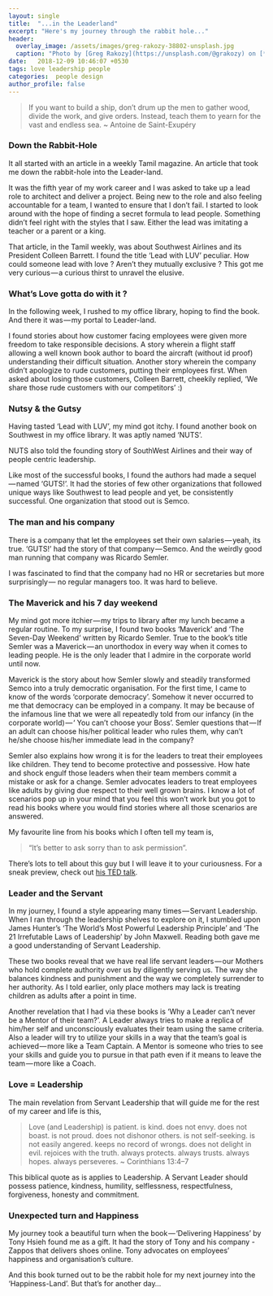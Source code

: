 ```yaml
---
layout: single
title:  "...in the Leaderland"
excerpt: "Here's my journey through the rabbit hole..."
header:
  overlay_image: /assets/images/greg-rakozy-38802-unsplash.jpg
  caption: "Photo by [Greg Rakozy](https://unsplash.com/@grakozy) on [**Unsplash**](https://unsplash.com)"
date:   2018-12-09 10:46:07 +0530
tags: love leadership people
categories:  people design
author_profile: false
---
```


>If you want to build a ship, don’t drum up the men to gather wood, divide the work, and give orders. Instead, teach them to yearn for the vast and endless sea. 
>  ~ Antoine de Saint-Exupéry

### Down the Rabbit-Hole
It all started with an article in a weekly Tamil magazine. An article that took me down the rabbit-hole into the Leader-land.

It was the fifth year of my work career and I was asked to take up a lead role to architect and deliver a project. Being new to the role and also feeling accountable for a team, I wanted to ensure that I don’t fail. I started to look around with the hope of finding a secret formula to lead people. Something didn’t feel right with the styles that I saw. Either the lead was imitating a teacher or a parent or a king.

That article, in the Tamil weekly, was about Southwest Airlines and its President Colleen Barrett. I found the title ‘Lead with LUV’ peculiar. How could someone lead with love ? Aren’t they mutually exclusive ? This got me very curious — a curious thirst to unravel the elusive.

### What’s Love gotta do with it ?

In the following week, I rushed to my office library, hoping to find the book. And there it was — my portal to Leader-land.

I found stories about how customer facing employees were given more freedom to take responsible decisions. A story wherein a flight staff allowing a well known book author to board the aircraft (without id proof) understanding their difficult situation. Another story wherein the company didn’t apologize to rude customers, putting their employees first. When asked about losing those customers, Colleen Barrett, cheekily replied, ‘We share those rude customers with our competitors’ :)

### Nutsy & the Gutsy

Having tasted ‘Lead with LUV’, my mind got itchy. I found another book on Southwest in my office library. It was aptly named ‘NUTS’.

NUTS also told the founding story of SouthWest Airlines and their way of people centric leadership.

Like most of the successful books, I found the authors had made a sequel — named ‘GUTS!’. It had the stories of few other organizations that followed unique ways like Southwest to lead people and yet, be consistently successful. One organization that stood out is Semco.

### The man and his company
There is a company that let the employees set their own salaries — yeah, its true. ‘GUTS!’ had the story of that company — Semco. And the weirdly good man running that company was Ricardo Semler.

I was fascinated to find that the company had no HR or secretaries but more surprisingly — no regular managers too. It was hard to believe.

### The Maverick and his 7 day weekend 
My mind got more itchier — my trips to library after my lunch became a regular routine. To my surprise, I found two books ‘Maverick’ and ‘The Seven-Day Weekend’ written by Ricardo Semler. True to the book’s title Semler was a Maverick — an unorthodox in every way when it comes to leading people. He is the only leader that I admire in the corporate world until now.

Maverick is the story about how Semler slowly and steadily transformed Semco into a truly democratic organisation. For the first time, I came to know of the words ‘corporate democracy’. Somehow it never occurred to me that democracy can be employed in a company. It may be because of the infamous line that we were all repeatedly told from our infancy (in the corporate world) — ‘ You can’t choose your Boss’. Semler questions that — If an adult can choose his/her political leader who rules them, why can’t he/she choose his/her immediate lead in the company?

Semler also explains how wrong it is for the leaders to treat their employees like children. They tend to become protective and possessive. How hate and shock engulf those leaders when their team members commit a mistake or ask for a change. Semler advocates leaders to treat employees like adults by giving due respect to their well grown brains. I know a lot of scenarios pop up in your mind that you feel this won’t work but you got to read his books where you would find stories where all those scenarios are answered.

My favourite line from his books which I often tell my team is,

> “It’s better to ask sorry than to ask permission”.

There’s lots to tell about this guy but I will leave it to your curiousness. For a sneak preview, check out [his TED talk](https://www.ted.com/talks/ricardo_semler_how_to_run_a_company_with_almost_no_rules). 

### Leader and the Servant 
In my journey, I found a style appearing many times — Servant Leadership. When I ran through the leadership shelves to explore on it, I stumbled upon James Hunter’s ‘The World’s Most Powerful Leadership Principle’ and ‘The 21 Irrefutable Laws of Leadership’ by John Maxwell. Reading both gave me a good understanding of Servant Leadership.

These two books reveal that we have real life servant leaders — our Mothers who hold complete authority over us by diligently serving us. The way she balances kindness and punishment and the way we completely surrender to her authority. As I told earlier, only place mothers may lack is treating children as adults after a point in time.

Another revelation that I had via these books is ‘Why a Leader can’t never be a Mentor of their team?’. A Leader always tries to make a replica of him/her self and unconsciously evaluates their team using the same criteria. Also a leader will try to utilize your skills in a way that the team’s goal is achieved — more like a Team Captain. A Mentor is someone who tries to see your skills and guide you to pursue in that path even if it means to leave the team — more like a Coach.

### Love = Leadership
The main revelation from Servant Leadership that will guide me for the rest of my career and life is this,

> Love (and Leadership) is patient. is kind. does not envy. does not boast. is not proud. does not dishonor others. is not self-seeking. is not easily angered. keeps no record of wrongs. does not delight in evil. rejoices with the truth. always protects. always trusts. always hopes. always perseveres. ~ Corinthians 13:4–7

This biblical quote as is applies to Leadership. A Servant Leader should possess patience, kindness, humility, selflessness, respectfulness, forgiveness, honesty and commitment. 

### Unexpected turn and Happiness 
My journey took a beautiful turn when the book — ‘Delivering Happiness’ by Tony Hsieh found me as a gift. It had the story of Tony and his company - Zappos that delivers shoes online. Tony advocates on employees’ happiness and organisation’s culture.

And this book turned out to be the rabbit hole for my next journey into the ‘Happiness-Land’. But that’s for another day…
